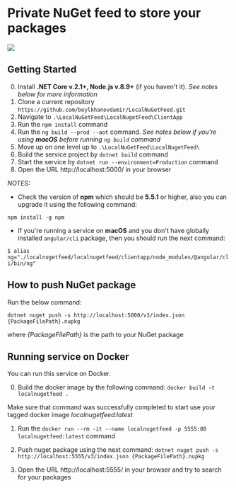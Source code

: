 # Private NuGet feed to store your packages
![](https://cvws.icloud-content.com/B/AQh1cKB1cMvf_Yj96I7bTXXe2HUfAVc80rVdBRclEyXQM-cmVvXsDvok/localnugetfeed.JPG?o=Am8RfqyBWfYD48WlBy_NJo0pn_K2AhVPi7jRvV7dmIHI&v=1&x=3&a=B8RGBc6FKkDq6YPoIUQZ3Dqhr08hA7h8RwEAAAOpfEc&e=1543402981&k=G5Nypaz4dmO5y56eN9Tczw&fl=&r=f7d88a1a-3d7a-4eb4-bbb4-d6a5ffe01b66-1&ckc=com.apple.clouddocs&ckz=com.apple.CloudDocs&p=63&s=4s_kpJYY8_wSDhMyMIRAbVb8jmk&cd=i)

## Getting Started

0. Install **.NET Core v.2.1+, Node.js v.8.9+** (if you haven't it). *See notes below for more information*
1. Clone a current repository `https://github.com/beylkhanovdamir/LocalNuGetFeed.git`
2. Navigate to `.\LocalNuGetFeed\LocalNugetFeed\ClientApp`
3. Run the `npm install` command
4. Run the `ng build --prod --aot` command. *See notes below if you're using **macOS** before running `ng build` command*
5. Move up on one level up to `.\LocalNuGetFeed\LocalNugetFeed\`
6. Build the service project by `dotnet build` command
7. Start the service by `dotnet run --environment=Production` command
8. Open the URL http://localhost:5000/ in your browser

*NOTES:*

* Check the version of **npm** which should be **5.5.1** or higher, also you can upgrade it using the following
command: 

`npm install -g npm`

* If you're running a service on **macOS** and you don't have globally installed `angular/cli` package, then you should run the next command:

`$ alias ng="./localnugetfeed/localnugetfeed/clientapp/node_modules/@angular/cli/bin/ng"`

## How to push NuGet package

Run the below command:

`dotnet nuget push -s http://localhost:5000/v3/index.json {PackageFilePath}.nupkg` 

where *{PackageFilePath}* is the path to your NuGet package

## Running service on Docker
You can run this service on Docker.

0. Build the docker image by the following command: `docker build -t localnugetfeed .`

Make sure that command was successfully completed to start use your tagged docker image *localnugetfeed:latest*

1. Run the `docker run --rm -it --name localnugetfeed -p 5555:80 localnugetfeed:latest` command

2. Push nuget package using the next command: `dotnet nuget push -s http://localhost:5555/v3/index.json {PackageFilePath}.nupkg`

3. Open the URL http://localhost:5555/ in your browser and try to search for your packages

